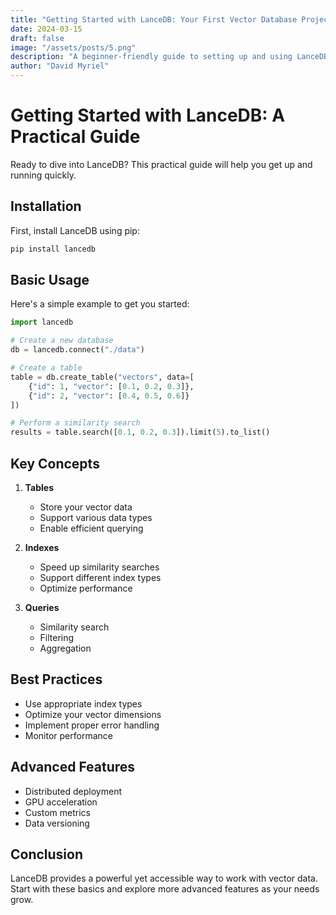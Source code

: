 ```yaml
---
title: "Getting Started with LanceDB: Your First Vector Database Project"
date: 2024-03-15
draft: false
image: "/assets/posts/5.png"
description: "A beginner-friendly guide to setting up and using LanceDB, with practical examples and best practices for your first vector database project."
author: "David Myriel"
---
```


# Getting Started with LanceDB: A Practical Guide

Ready to dive into LanceDB? This practical guide will help you get up and running quickly.

## Installation

First, install LanceDB using pip:

```bash
pip install lancedb
```

## Basic Usage

Here's a simple example to get you started:

```python
import lancedb

# Create a new database
db = lancedb.connect("./data")

# Create a table
table = db.create_table("vectors", data=[
    {"id": 1, "vector": [0.1, 0.2, 0.3]},
    {"id": 2, "vector": [0.4, 0.5, 0.6]}
])

# Perform a similarity search
results = table.search([0.1, 0.2, 0.3]).limit(5).to_list()
```

## Key Concepts

1. **Tables**
   - Store your vector data
   - Support various data types
   - Enable efficient querying

2. **Indexes**
   - Speed up similarity searches
   - Support different index types
   - Optimize performance

3. **Queries**
   - Similarity search
   - Filtering
   - Aggregation

## Best Practices

- Use appropriate index types
- Optimize your vector dimensions
- Implement proper error handling
- Monitor performance

## Advanced Features

- Distributed deployment
- GPU acceleration
- Custom metrics
- Data versioning

## Conclusion

LanceDB provides a powerful yet accessible way to work with vector data. Start with these basics and explore more advanced features as your needs grow. 